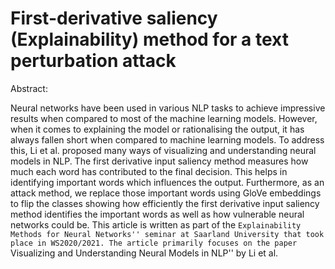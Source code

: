 # First-derivative saliency (Explainability) method for a text perturbation attack

Abstract:

Neural networks have been used in various NLP tasks to achieve impressive results when compared to most of the machine learning models. However, when it comes to explaining the model or rationalising the output, it has always fallen short when compared to machine learning models. To address this, Li et al. proposed many ways of visualizing and understanding neural models in NLP. The first derivative input saliency method measures how much each word has contributed to the final decision. This helps in identifying important words which influences the output. Furthermore, as an attack method, we replace those important words using GloVe embeddings to flip the classes showing how efficiently the first derivative input saliency method identifies the important words as well as how vulnerable neural networks could be. This article is written as part of the ``Explainability Methods for Neural Networks'' seminar at Saarland University that took place in WS2020/2021. The article primarily focuses on the paper ``Visualizing and Understanding Neural Models in NLP'' by Li et al.
